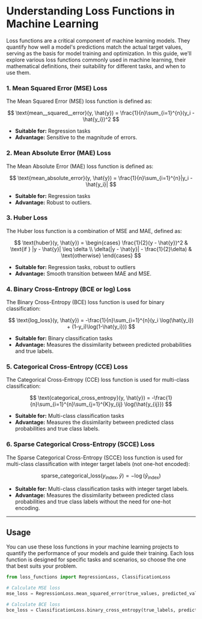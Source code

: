 # Understanding Loss Functions in Machine Learning

Loss functions are a critical component of machine learning models. They quantify how well a model's predictions match the actual target values, serving as the basis for model training and optimization. In this guide, we'll explore various loss functions commonly used in machine learning, their mathematical definitions, their suitability for different tasks, and when to use them.

### 1. Mean Squared Error (MSE) Loss

The Mean Squared Error (MSE) loss function is defined as:

$$ \text{mean__squared__error}(y, \hat{y}) = \frac{1}{n}\sum_{i=1}^{n}(y_i - \hat{y_i})^2 $$

- **Suitable for:** Regression tasks
- **Advantage:** Sensitive to the magnitude of errors.

### 2. Mean Absolute Error (MAE) Loss

The Mean Absolute Error (MAE) loss function is defined as:

$$ \text{mean_absolute_error}(y, \hat{y}) = \frac{1}{n}\sum_{i=1}^{n}|y_i - \hat{y_i}| $$

- **Suitable for:** Regression tasks
- **Advantage:** Robust to outliers.

### 3. Huber Loss

The Huber loss function is a combination of MSE and MAE, defined as:

$$ \text{huber}(y, \hat{y}) = \begin{cases} 
\frac{1}{2}(y - \hat{y})^2 & \text{if } |y - \hat{y}| \leq \delta \\
\delta(|y - \hat{y}| - \frac{1}{2}\delta) & \text{otherwise}
\end{cases} $$

- **Suitable for:** Regression tasks, robust to outliers
- **Advantage:** Smooth transition between MAE and MSE.

### 4. Binary Cross-Entropy (BCE or log) Loss

The Binary Cross-Entropy (BCE) loss function is used for binary classification:

$$ \text{log_loss}(y, \hat{y}) = -\frac{1}{n}\sum_{i=1}^{n}(y_i \log(\hat{y_i}) + (1-y_i)\log(1-\hat{y_i})) $$

- **Suitable for:** Binary classification tasks
- **Advantage:** Measures the dissimilarity between predicted probabilities and true labels.

### 5. Categorical Cross-Entropy (CCE) Loss

The Categorical Cross-Entropy (CCE) loss function is used for multi-class classification:

$$ \text{categorical_cross_entropy}(y, \hat{y}) = -\frac{1}{n}\sum_{i=1}^{n}\sum_{j=1}^{K}y_{ij} \log(\hat{y_{ij}}) $$

- **Suitable for:** Multi-class classification tasks
- **Advantage:** Measures the dissimilarity between predicted class probabilities and true class labels.

### 6. Sparse Categorical Cross-Entropy (SCCE) Loss

The Sparse Categorical Cross-Entropy (SCCE) loss function is used for multi-class classification with integer target labels (not one-hot encoded):

$$ \text{sparse_categorical_loss}(y_{\text{index}}, \hat{y}) = -\log(\hat{y}_{\text{index}}) $$

- **Suitable for:** Multi-class classification tasks with integer target labels.
- **Advantage:** Measures the dissimilarity between predicted class probabilities and true class labels without the need for one-hot encoding.

---

## Usage

You can use these loss functions in your machine learning projects to quantify the performance of your models and guide their training. Each loss function is designed for specific tasks and scenarios, so choose the one that best suits your problem.

```python
from loss_functions import RegressionLoss, ClassificationLoss

# Calculate MSE loss
mse_loss = RegressionLoss.mean_squared_error(true_values, predicted_values)

# Calculate BCE loss
bce_loss = ClassificationLoss.binary_cross_entropy(true_labels, predicted_probs)

